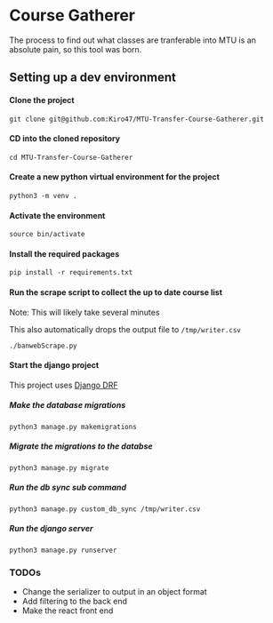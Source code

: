 # Course Gatherer

The process to find out what classes are tranferable into MTU is an absolute
pain, so this tool was born.

## Setting up a dev environment

#### Clone the project

```
git clone git@github.com:Kiro47/MTU-Transfer-Course-Gatherer.git
```

#### CD into the cloned repository

```
cd MTU-Transfer-Course-Gatherer
```

#### Create a new python virtual environment for the project

```
python3 -m venv .
```

#### Activate the environment

```
source bin/activate
```

#### Install the required packages

```
pip install -r requirements.txt
```

#### Run the scrape script to collect the up to date course list

Note: This will likely take several minutes

This also automatically drops the output file to `/tmp/writer.csv`

```
./banwebScrape.py
```

#### Start the django project

This project uses [Django DRF](https://www.django-rest-framework.org/)


##### Make the database migrations

```
python3 manage.py makemigrations
```

##### Migrate the migrations to the databse
```
python3 manage.py migrate
```

##### Run the db sync sub command

```
python3 manage.py custom_db_sync /tmp/writer.csv
```

##### Run the django server

```
python3 manage.py runserver
```

### TODOs
* Change the serializer to output in an object format
* Add filtering to the back end
* Make the react front end
